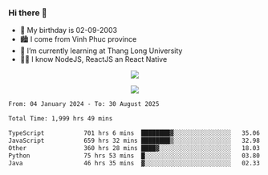 ### Hi there 👋
- 🎂 My birthday is 02-09-2003
- 🏙️ I come from Vinh Phuc province
- 🌱 I’m currently learning at Thang Long University
- 🧑‍💻 I know NodeJS, ReactJS an React Native
<p align="center"><img src="https://github-readme-stats.vercel.app/api?username=tmquang0209&show_icons=true&theme=gradient"></p>
<p align="center"><img src="https://github-readme-stats.vercel.app/api/top-langs/?username=tmquang0209&hide=scss,css&langs_count=10"></p>
<!--START_SECTION:waka-->

```txt
From: 04 January 2024 - To: 30 August 2025

Total Time: 1,999 hrs 49 mins

TypeScript           701 hrs 6 mins  ████████▓░░░░░░░░░░░░░░░░   35.06 %
JavaScript           659 hrs 32 mins ████████▒░░░░░░░░░░░░░░░░   32.98 %
Other                360 hrs 28 mins ████▓░░░░░░░░░░░░░░░░░░░░   18.03 %
Python               75 hrs 53 mins  █░░░░░░░░░░░░░░░░░░░░░░░░   03.80 %
Java                 46 hrs 35 mins  ▓░░░░░░░░░░░░░░░░░░░░░░░░   02.33 %
```

<!--END_SECTION:waka-->
